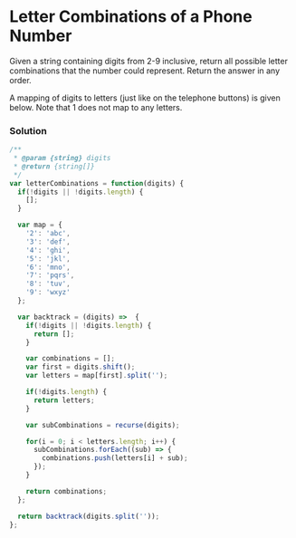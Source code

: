 # Letter Combinations of a Phone Number
Given a string containing digits from 2-9 inclusive, return all possible letter combinations that the number could represent. Return the answer in any order.

A mapping of digits to letters (just like on the telephone buttons) is given below. Note that 1 does not map to any letters.

### Solution
```javascript
/**
 * @param {string} digits
 * @return {string[]}
 */
var letterCombinations = function(digits) {
  if(!digits || !digits.length) {
    [];
  }

  var map = {
    '2': 'abc',
    '3': 'def',
    '4': 'ghi',
    '5': 'jkl',
    '6': 'mno',
    '7': 'pqrs',
    '8': 'tuv',
    '9': 'wxyz'
  };

  var backtrack = (digits) =>  {
    if(!digits || !digits.length) {
      return [];
    }

    var combinations = [];
    var first = digits.shift();
    var letters = map[first].split('');

    if(!digits.length) {
      return letters;
    }

    var subCombinations = recurse(digits);

    for(i = 0; i < letters.length; i++) {
      subCombinations.forEach((sub) => {
        combinations.push(letters[i] + sub);
      });
    }

    return combinations;
  };

  return backtrack(digits.split(''));
};
```